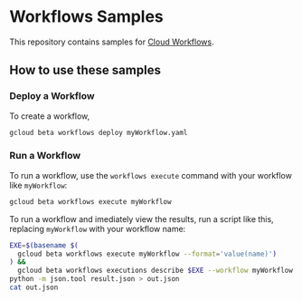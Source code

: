 # Workflows Samples

This repository contains samples for [Cloud Workflows](https://cloud.google.com/workflows/docs).

## How to use these samples

### Deploy a Workflow

To create a workflow, 

```sh
gcloud beta workflows deploy myWorkflow.yaml
```

### Run a Workflow

To run a workflow, use the `workflows execute` command with your workflow like `myWorkflow`:

```sh
gcloud beta workflows execute myWorkflow
```

To run a workflow and imediately view the results, run a script like this, replacing `myWorkflow` with your workflow name:

```sh
EXE=$(basename $(
  gcloud beta workflows execute myWorkflow --format='value(name)')
) &&
  gcloud beta workflows executions describe $EXE --workflow myWorkflow --format='value(result)' > result.json
python -m json.tool result.json > out.json
cat out.json
```
